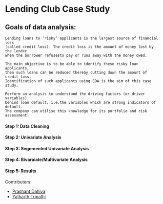 # Lending Club Case Study

## Goals of data analysis:  

``` 
Lending loans to ‘risky’ applicants is the largest source of financial loss
(called credit loss). The credit loss is the amount of money lost by the lender 
when the borrower refusesto pay or runs away with the money owed.  

The main objective is to be able to identify these risky loan applicants, 
then such loans can be reduced thereby cutting down the amount of credit loss. 
Identification of such applicants using EDA is the aim of this case study.   

Perform an analysis to understand the driving factors (or driver variables)
behind loan default, i.e.the variables which are strong indicators of default.  
The company can utilise this knowledge for its portfolio and risk assessment. 

```

#### Step 1: Data Cleaning 
#### Step 2: Univariate Analysis
#### Step 3: Segemented Univariate Analysis
#### Step 4: Bivaraiate/Multivariate Analysis
#### Step 5: Results


Contributers:
* [Prashant Dahiya](https://github.com/Prashant-Dahiya/)
* [Yatharth Tripathi](https://github.com/YatharthTripathi/)
